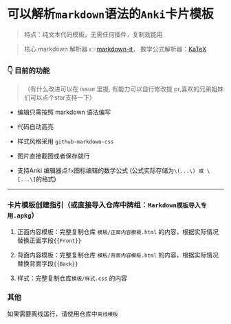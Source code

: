 # 可以解析`markdown`语法的`Anki`卡片模板
> 特点：纯文本代码模板，无需任何插件，复制就能用

> 核心 markdown 解析器 👉[markdown-it](https://github.com/markdown-it/markdown-it)，
> 数学公式解析器：[KaTeX](https://github.com/KaTeX/KaTeX)

### 👇 目前的功能
>（有什么改进可以在 issue 里提, 有能力可以自行修改提 pr,喜欢的兄弟姐妹们可以点个star支持一下）

- 编辑只需按照 markdown 语法编写

- 代码自动高亮

- 样式风格采用 `github-markdown-css`

- 图片直接截图或者保存就行

- 支持Anki 编辑器点`fx`图标编辑的数学公式 (公式实际存储为`\(...\) 或 \[...\]`的格式)

---

### 卡片模板创建指引（或直接导入仓库中牌组：`Markdown模板导入专用.apkg`）

1. 正面内容模板：完整复制仓库 `模板/正面内容模板.html` 的内容，根据实际情况替换正面字段`{{Front}}`

2. 背面内容模板：完整复制仓库 `模板/背面内容模板.html` 的内容，根据实际情况替换背面字段`{{Back}}`

3. 样式：完整复制仓库`模板/样式.css` 的内容

### 其他
如果需要离线运行，请使用仓库中`离线模板`
